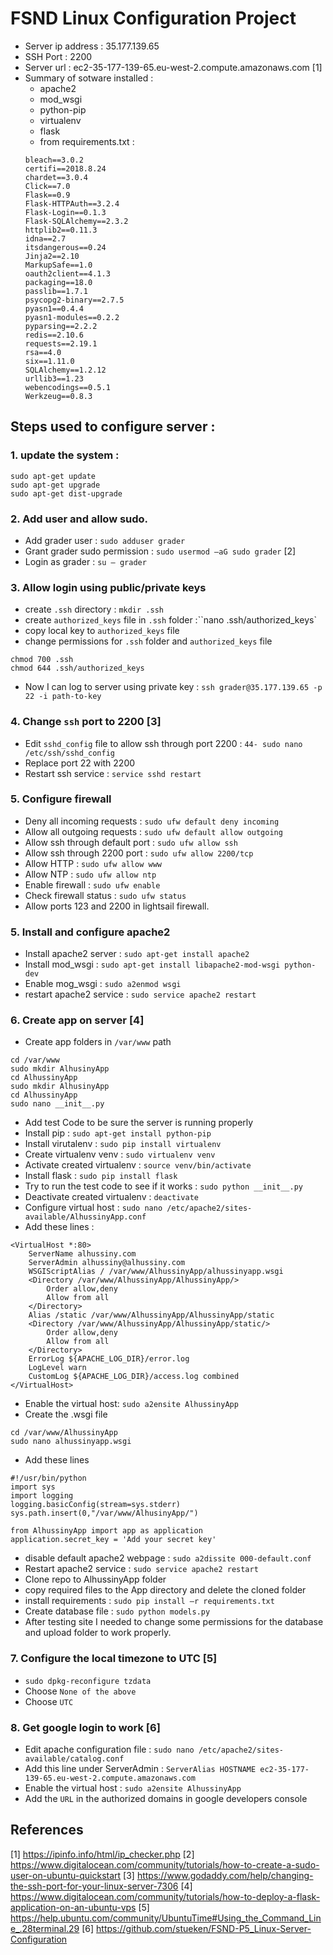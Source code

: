 # FSND Linux Configuration Project
* Server ip address : 35.177.139.65
* SSH Port : 2200
* Server url : ec2-35-177-139-65.eu-west-2.compute.amazonaws.com [1]
* Summary of sotware installed :
    * apache2
    * mod_wsgi
    * python-pip
    * virtualenv
    * flask
    * from requirements.txt :
    ```
    bleach==3.0.2
    certifi==2018.8.24
    chardet==3.0.4
    Click==7.0
    Flask==0.9
    Flask-HTTPAuth==3.2.4
    Flask-Login==0.1.3
    Flask-SQLAlchemy==2.3.2
    httplib2==0.11.3
    idna==2.7
    itsdangerous==0.24
    Jinja2==2.10
    MarkupSafe==1.0
    oauth2client==4.1.3
    packaging==18.0
    passlib==1.7.1
    psycopg2-binary==2.7.5
    pyasn1==0.4.4
    pyasn1-modules==0.2.2
    pyparsing==2.2.2
    redis==2.10.6
    requests==2.19.1
    rsa==4.0
    six==1.11.0
    SQLAlchemy==1.2.12
    urllib3==1.23
    webencodings==0.5.1
    Werkzeug==0.8.3
    ```
## Steps used to configure server :
### 1. update the system : 
```
sudo apt-get update
sudo apt-get upgrade
sudo apt-get dist-upgrade
```
### 2. Add user and allow sudo. 
* Add grader user : `sudo adduser grader`
* Grant grader sudo permission : `sudo usermod –aG sudo grader` [2]
* Login as grader : `su – grader`
### 3. Allow login using public/private keys
* create `.ssh` directory : `mkdir .ssh`
* create `authorized_keys` file in `.ssh` folder :``nano .ssh/authorized_keys`
* copy local key to `authorized_keys` file
* change permissions for `.ssh` folder and `authorized_keys` file
```
chmod 700 .ssh
chmod 644 .ssh/authorized_keys
```
* Now I can log to server using private key : `ssh grader@35.177.139.65 -p 22 -i path-to-key`
### 4. Change `ssh` port to 2200 [3]
* Edit `sshd_config` file to allow ssh through port 2200 : `44-	sudo nano /etc/ssh/sshd_config`
* Replace port 22 with 2200
* Restart ssh service : `service sshd restart`
### 5. Configure firewall
* Deny all incoming requests : `sudo ufw default deny incoming`
* Allow all outgoing requests : `sudo ufw default allow outgoing`
* Allow ssh through default port : `sudo ufw allow ssh`
* Allow ssh through 2200 port : `sudo ufw allow 2200/tcp`
* Allow HTTP : `sudo ufw allow www`
* Allow NTP : `sudo ufw allow ntp`
* Enable firewall : `sudo ufw enable`
* Check firewall status : `sudo ufw status`
* Allow ports 123 and 2200 in lightsail firewall.
### 5. Install and configure apache2
* Install apache2 server : `sudo apt-get install apache2`
* Install mod_wsgi : `sudo apt-get install libapache2-mod-wsgi python-dev`
* Enable mog_wsgi : `sudo a2enmod wsgi 
`
* restart apache2 service : `sudo service apache2 restart`
### 6. Create app on server [4]
* Create app folders in `/var/www` path
```
cd /var/www
sudo mkdir AlhusinyApp
cd AlhussinyApp
sudo mkdir AlhusinyApp
cd AlhussinyApp
sudo nano __init__.py
```
* Add test Code to be sure the server is running properly
* Install pip : `sudo apt-get install python-pip`
* Install virutalenv : `sudo pip install virtualenv`
* Create virtualenv venv : `sudo virtualenv venv`
* Activate created virtualenv : `source venv/bin/activate`
* Install flask : `sudo pip install flask`
* Try to run the test code to see if it works : `sudo python __init__.py`
* Deactivate created virtualenv : `deactivate`
* Configure virtual host : `sudo nano /etc/apache2/sites-available/AlhussinyApp.conf`
* Add these lines :
```
<VirtualHost *:80>
    ServerName alhussiny.com
    ServerAdmin alhussiny@alhussiny.com
    WSGIScriptAlias / /var/www/AlhussinyApp/alhussinyapp.wsgi
    <Directory /var/www/AlhussinyApp/AlhussinyApp/>
        Order allow,deny
        Allow from all
    </Directory>
    Alias /static /var/www/AlhussinyApp/AlhussinyApp/static
    <Directory /var/www/AlhussinyApp/AlhussinyApp/static/>
        Order allow,deny
        Allow from all
    </Directory>
    ErrorLog ${APACHE_LOG_DIR}/error.log
    LogLevel warn
    CustomLog ${APACHE_LOG_DIR}/access.log combined
</VirtualHost>

```
* Enable the virtual host: `sudo a2ensite AlhussinyApp`
* Create the .wsgi file
```
cd /var/www/AlhussinyApp
sudo nano alhussinyapp.wsgi
```
* Add these lines 
```
#!/usr/bin/python
import sys
import logging
logging.basicConfig(stream=sys.stderr)
sys.path.insert(0,"/var/www/AlhusinyApp/")

from AlhussinyApp import app as application
application.secret_key = 'Add your secret key'
```
* disable default apache2 webpage : `sudo a2dissite 000-default.conf`
* Restart apache2 service : `sudo service apache2 restart`
* Clone repo to AlhussinyApp folder
* copy required files to the App directory and delete the cloned folder
* install requirements : `sudo pip install –r requirements.txt`
* Create database file : `sudo python models.py`
* After testing site I needed to change some permissions for the database and upload folder to work properly.
### 7. Configure the local timezone to UTC [5]
* `sudo dpkg-reconfigure tzdata`
* Choose `None of the above`
* Choose `UTC`
### 8. Get google login to work [6]
* Edit apache configuration file : `sudo nano /etc/apache2/sites-available/catalog.conf`
* Add this line under ServerAdmin : `ServerAlias HOSTNAME ec2-35-177-139-65.eu-west-2.compute.amazonaws.com`
* Enable the virtual host : `sudo a2ensite AlhussinyApp`
* Add the `URL` in the authorized domains in google developers console

## References
[1] https://ipinfo.info/html/ip_checker.php
[2] https://www.digitalocean.com/community/tutorials/how-to-create-a-sudo-user-on-ubuntu-quickstart
[3] https://www.godaddy.com/help/changing-the-ssh-port-for-your-linux-server-7306
[4] https://www.digitalocean.com/community/tutorials/how-to-deploy-a-flask-application-on-an-ubuntu-vps
[5] https://help.ubuntu.com/community/UbuntuTime#Using_the_Command_Line_.28terminal.29
[6] https://github.com/stueken/FSND-P5_Linux-Server-Configuration
